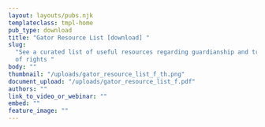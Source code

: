 ```yaml
---
layout: layouts/pubs.njk
templateclass: tmpl-home
pub_type: download
title: "Gator Resource List [download] "
slug:
  "See a curated list of useful resources regarding guardianship and transfer
  of rights "
body: ""
thumbnail: "/uploads/gator_resource_list_f_th.png"
document_upload: "/uploads/gator_resource_list_f.pdf"
authors: ""
link_to_video_or_webinar: ""
embed: ""
feature_image: ""
---
```

